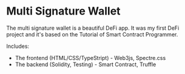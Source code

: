 # Multi Signature Wallet

The multi signature wallet is a beautiful DeFi app. It was my first DeFi project and it's based on the Tutorial of Smart Contract Programmer.

Includes:

- The frontend (HTML/CSS/TypeStript) - Web3js, Spectre.css
- The backend (Solidity, Testing) - Smart Contract, Truffle
